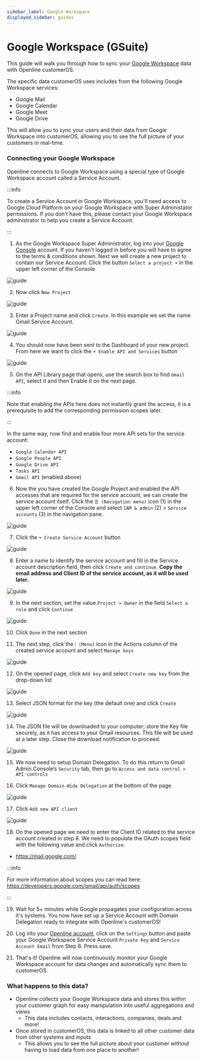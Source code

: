 ```yaml
---
sidebar_label: Google Workspace
displayed_sidebar: guides
---
```


# Google Workspace (GSuite)

This guide will walk you through how to sync your [Google Workspace][google-workspace] data with Openline customerOS. 

The specific data customerOS uses includes from the following Google Workspace services:

- Google Mail
- Google Calendar
- Google Meet
- Google Drive

This will allow you to sync your users and their data from Google Workspace into customerOS, allowing you to see the full picture of your customers in real-time.

### Connecting your Google Workspace

Openline connects to Google Workspace using a special type of Google Workspace account called a Service Account.  

:::info 

To create a Service Account in Google Workspace, you'll need access to Google Cloud Platform on your Google Workspace with Super Administator permissions.  If you don't have this, please contact your Google Workspace administrator to help you create a Service Account.

:::

1.  As the Google Workspace Super Administrator, log into your [Google Console][google-console] account. If you haven't logged in before you will have to agree to the terms & conditions shown.
Next we will create a new project to contain our Service Account. Click the button `Select a project ▾` in the upper left corner of the Console

![guide](@site/static/img/guides/google-workspace/google-0-select-project.png)

2. Now click `New Project`

![guide](@site/static/img/guides/google-workspace/google-1-new-project.png)

3. Enter a Project name and click `Create`. In this example we set the name Gmail Service Account.

![guide](@site/static/img/guides/google-workspace/google-2-create-project.png)

4. You should now have been sent to the Dashboard of your new project. From here we want to click the `+ Enable API and Services` button

![guide](@site/static/img/guides/google-workspace/google-3-enable-apis.png)

5. On the API Library page that opens, use the search box to find `Gmail API`, select it and then Enable it on the next page.

:::info

Note that enabling the APIs here does not instantly grant the access, it is a prerequisite to add the corresponding permission scopes later.

:::

In the same way, now find and enable four more API sets for the service account:

- `Google Calendar API`
- `Google People API`
- `Google Drive API`
- `Tasks API`
- `Gmail API` (enabled above)

<!--- TODO: @xvasi update with screenshot ---->

6. Now the you have created the Google Project and enabled the API accesses that are required for the service account, we can create the service account itself. Click the `☰ (Navigation menu)` icon (1) in the upper left corner of the Console and select `IAM & admin` (2) > `Service accounts` (3) in the navigation pane.

![guide](@site/static/img/guides/google-workspace/google-5-service-account-nav.png)

7. Click the `+ Create Service Account` button

![guide](@site/static/img/guides/google-workspace/google-6-create-service-account.png)

8. Enter a name to identify the service account and fill in the Service account description field, then click `Create and continue`. **Copy the email address and Client ID of the service account, as it will be used later.**

![guide](@site/static/img/guides/google-workspace/google-7-service-account.png)

9. In the next section, set the value `Project > Owner` in the field `Select a role` and click `Continue`

![guide](@site/static/img/guides/google-workspace/google-8-select-roles.gif)

10. Click `Done` in the next section

<!--- TODO: @xvasi update with screenshot ---->

11. The next step, click the `⁝ (Menu)` icon in the Actions column of the created service account and select `Manage keys`

![guide](@site/static/img/guides/google-workspace/google-9-manage-keys.png)

12. On the opened page, click `Add key` and select `Create new key` from the drop-down list

![guide](@site/static/img/guides/google-workspace/google-10-add-key.png)

13. Select JSON format for the key (the default one) and click `Create`

![guide](@site/static/img/guides/google-workspace/google-11-create-json-key.png)

14. The JSON file will be downloaded to your computer; store the Key file securely, as it has access to your Gmail resources. This file will be used at a later step. Close the download notification to proceed.

<!--- TODO: JSON contains \n breaks, so use echo to get the correct output, alternative is to download the PK12 not the JSON

echo “-----BEGIN PRIVATE KEY-----\nMxxxxx\n-----END PRIVATE KEY-----\n”

then you get an output like
-----BEGIN PRIVATE KEY-----
Mxxxxx
-----END PRIVATE KEY----- ---->

![guide](@site/static/img/guides/google-workspace/google-12-download-notification.png)

15. We now need to setup Domain Delegation. To do this return to Gmail Admin Console’s `Security` tab, then go to `Access and data control > API controls`

<!--- TODO: @xvasi update with screenshot ---->

16. Click `Manage Domain-Wide Delegation` at the bottom of the page

![guide](@site/static/img/guides/google-workspace/google-13-domain-wide-delegation.png)

17. Click `Add new API client`

![guide](@site/static/img/guides/google-workspace/google-14-add-api-client.png)

18. On the opened page we need to enter the Client ID related to the service account created in step 8. We need to populate the OAuth scopes field with the following value and click `Authorize`:

- https://mail.google.com/

<!--- TODO: @xvasi update with screenshot ---->

:::info

For more information about scopes you can read here: https://developers.google.com/gmail/api/auth/scopes

:::

19. Wait for 5+ minutes while Google propagates your configuration across it's systems. You now have set up a Service Account with Domain Delegation ready to integrate with Openline's customerOS!

20. Log into your [Openline account][openline], click on the `Settings` button and paste your Google Workspace Service Account `Private Key` and `Service Account Email` from Step 8.  Press save.

<!--- TODO: @xvasi update with where Private Key came from ---->

21. That's it!  Openline will now continuously monitor your Google Workspace account for data changes and automatically sync them to customerOS.

<!--- TODO: update with sync details ---->

### What happens to this data?

- Openline collects your Google Workspace data and stores this within your customer graph for easy manipulation into useful aggregations and views
  - This data includes contacts, interactions, companies, deals and more!
- Once stored in customerOS, this data is linked to all other customer data from other systems and inputs
  - This allows you to see the full picture about your customer without having to load data from one place to another!

<!--- References ---->

[google-workspace]: https://workspace.google.com/
[google-console]: https://console.cloud.google.com/
[openline]: https://app.customeros.ai/
